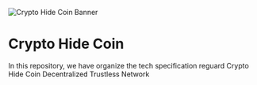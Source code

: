 ![Crypto Hide Coin Banner](https://user-images.githubusercontent.com/49910980/64911819-d7c12800-d726-11e9-8cc3-4823c3d10a13.png)
# Crypto Hide Coin

In this repository, we have organize the tech specification reguard Crypto Hide Coin Decentralized Trustless Network
